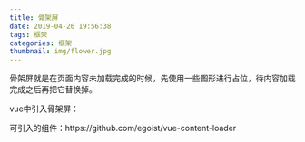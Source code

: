 ```yaml
---
title: 骨架屏
date: 2019-04-26 19:56:38
tags: 框架
categories: 框架
thumbnail: img/flower.jpg
---
```

骨架屏就是在页面内容未加载完成的时候，先使用一些图形进行占位，待内容加载完成之后再把它替换掉。
<!-- more -->
<!-- <h2>介绍</h2> -->
<!-- <p>作为与用户联系最为密切的前端开发者，用户体验是最值得关注的问题。关于页面loading状态的展示，主流的主要有loading图和进度条两种。除此之外，越来越多的APP采用了“骨架屏”的方式去展示未加载内容，给予了用户焕然一新的体验。随着SPA在前端界的逐渐流行，首屏加载的问题也在困扰着开发者们。那么有没有一个办法，也能让SPA用上骨架屏呢？这就是这篇文章将要探讨的问题。</p> -->
<p>vue中引入骨架屏：</p>
<p>可引入的组件：https://github.com/egoist/vue-content-loader</p>
